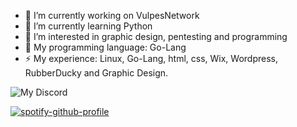 - 🔭 I’m currently working on VulpesNetwork
- 🌱 I’m currently learning Python
- 📕 I’m interested in graphic design, pentesting and programming
- 💬 My programming language: Go-Lang
- ⚡ My experience: Linux, Go-Lang, html, css, Wix, Wordpress, RubberDucky and Graphic Design.


![My Discord](https://discord-readme-badge.vercel.app/api?id=795996972758204426)

[![spotify-github-profile](https://spotify-github-profile.vercel.app/api/view?uid=31tijqyqygd3ora6c2mtkwjw5jra&cover_image=true&theme=default&show_offline=false&background_color=360e5d&bar_color=260b38&bar_color_cover=false)](https://github.com/kittinan/spotify-github-profile)
